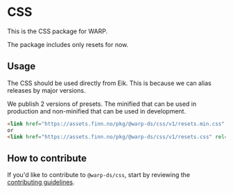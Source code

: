 # CSS

This is the CSS package for WARP.

The package includes only resets for now.

## Usage

The CSS should be used directly from Eik. This is because we can alias releases by major versions.

We publish 2 versions of presets. The minified that can be used in production and non-minified that can be used in development.

```html
<link href="https://assets.finn.no/pkg/@warp-ds/css/v1/resets.min.css" rel="stylesheet" />
or
<link href="https://assets.finn.no/pkg/@warp-ds/css/v1/resets.css" rel="stylesheet" />
```

## How to contribute

If you'd like to contribute to `@warp-ds/css`, start by reviewing the [contributing guidelines](https://github.com/warp-ds/css/blob/main/CONTRIBUTING.md).